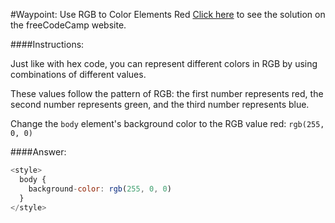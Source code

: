 #Waypoint: Use RGB to Color Elements Red
<a href="http://freecodecamp.com/challenges/Waypoint:%20Use%20RGB%20to%20Color%20Elements%20Red?solution=%3Cstyle%3E%0A%20%20body%20%7B%0A%20%20%20%20background-color%3A%20rgb(255%2C%200%2C%200)%0A%20%20%7D%0A%3C%2Fstyle%3E%0A" target="_blank">Click here</a> to see the solution on the freeCodeCamp website.


####Instructions:
<p class="wrappable negative-10">Just like with hex code, you can represent different colors in RGB by using combinations of different values.</p><p class="wrappable negative-10">These values follow the pattern of RGB: the first number represents red, the second number represents green, and the third number represents blue.</p><p class="wrappable negative-10">Change the <code>body</code> element&apos;s background color to the RGB value red: <code>rgb(255, 0, 0)</code></p><div class="negative-bottom-margin-30"></div>


####Answer:
```javascript
<style>
  body {
    background-color: rgb(255, 0, 0)
  }
</style>

```